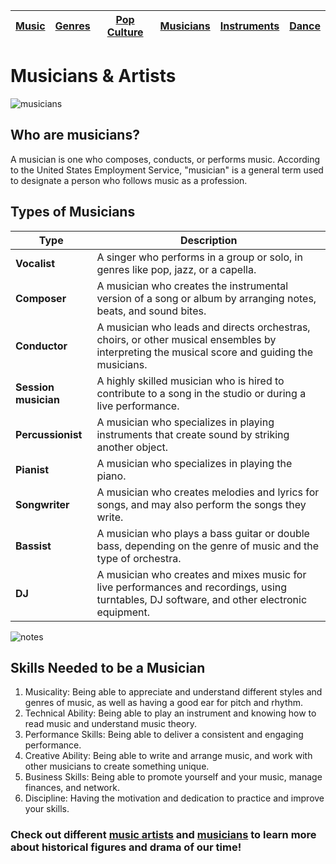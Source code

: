 | [Music](music.md) | [Genres](genres.md) | [Pop Culture](pop-culture.md) |  [Musicians](musicians.md) | [Instruments](instruments.md) | [Dance](dance.md) |
| --- | --- | --- | --- | --- | --- |

# Musicians & Artists
![musicians](https://github.com/user-attachments/assets/c647c472-7094-44fd-a769-0838b51dbbab)
## Who are musicians?
A musician is one who composes, conducts, or performs music. According to the United States Employment Service, "musician" is a general term used to designate a person who follows music as a profession.

## Types of Musicians
| Type | Description |
| ---- | ---------- | 
| **Vocalist** | A singer who performs in a group or solo, in genres like pop, jazz, or a capella. |
| **Composer** | A musician who creates the instrumental version of a song or album by arranging notes, beats, and sound bites. |
| **Conductor** | A musician who leads and directs orchestras, choirs, or other musical ensembles by interpreting the musical score and guiding the musicians. |
| **Session musician** | A highly skilled musician who is hired to contribute to a song in the studio or during a live performance. |
| **Percussionist** | A musician who specializes in playing instruments that create sound by striking another object. |
| **Pianist** | A musician who specializes in playing the piano. |
| **Songwriter** | A musician who creates melodies and lyrics for songs, and may also perform the songs they write. |
| **Bassist** | A musician who plays a bass guitar or double bass, depending on the genre of music and the type of orchestra. | 
| **DJ** | A musician who creates and mixes music for live performances and recordings, using turntables, DJ software, and other electronic equipment. |

![notes](https://github.com/user-attachments/assets/81dc58de-f7e0-4bf7-a800-4e5bf54153ba)
## Skills Needed to be a Musician
1. Musicality: Being able to appreciate and understand different styles and genres of music, as well as having a good ear for pitch and rhythm.
2. Technical Ability: Being able to play an instrument and knowing how to read music and understand music theory.
3. Performance Skills: Being able to deliver a consistent and engaging performance.
4. Creative Ability: Being able to write and arrange music, and work with other musicians to create something unique.
5. Business Skills: Being able to promote yourself and your music, manage finances, and network.
6. Discipline: Having the motivation and dedication to practice and improve your skills.

### Check out different [music artists](music-artists.md) and [musicians](famous-musicians.md) to learn more about historical figures and drama of our time!
